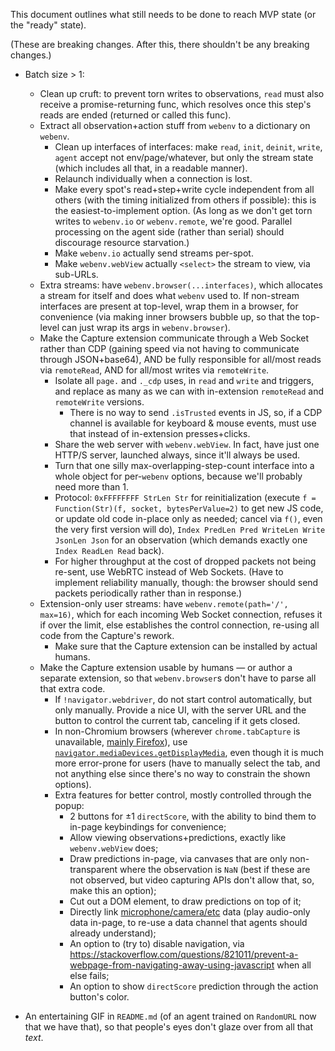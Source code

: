 This document outlines what still needs to be done to reach MVP state (or the "ready" state).

(These are breaking changes. After this, there shouldn't be any breaking changes.)

- Batch size > 1:
    - Clean up cruft: to prevent torn writes to observations, `read` must also receive a promise-returning func, which resolves once this step's reads are ended (returned or called this func).
    - Extract all observation+action stuff from `webenv` to a dictionary on `webenv`.
        - Clean up interfaces of interfaces: make `read`, `init`, `deinit`, `write`, `agent` accept not env/page/whatever, but only the stream state (which includes all that, in a readable manner).
        - Relaunch individually when a connection is lost.
        - Make every spot's read+step+write cycle independent from all others (with the timing initialized from others if possible): this is the easiest-to-implement option. (As long as we don't get torn writes to `webenv.io` or `webenv.remote`, we're good. Parallel processing on the agent side (rather than serial) should discourage resource starvation.)
        - Make `webenv.io` actually send streams per-spot.
        - Make `webenv.webView` actually `<select>` the stream to view, via sub-URLs.
    - Extra streams: have `webenv.browser(...interfaces)`, which allocates a stream for itself and does what `webenv` used to. If non-stream interfaces are present at top-level, wrap them in a browser, for convenience (via making inner browsers bubble up, so that the top-level can just wrap its args in `webenv.browser`).
    - Make the Capture extension communicate through a Web Socket rather than CDP (gaining speed via not having to communicate through JSON+base64), AND be fully responsible for all/most reads via `remoteRead`, AND for all/most writes via `remoteWrite`.
        - Isolate all `page.` and `._cdp` uses, in `read` and `write` and triggers, and replace as many as we can with in-extension `remoteRead` and `remoteWrite` versions.
            - There is no way to send `.isTrusted` events in JS, so, if a CDP channel is available for keyboard & mouse events, must use that instead of in-extension presses+clicks.
        - Share the web server with `webenv.webView`. In fact, have just one HTTP/S server, launched always, since it'll always be used.
        - Turn that one silly max-overlapping-step-count interface into a whole object for per-`webenv` options, because we'll probably need more than 1.
        - Protocol: `0xFFFFFFFF StrLen Str` for reinitialization (execute `f = Function(Str)(f, socket, bytesPerValue=2)` to get new JS code, or update old code in-place only as needed; cancel via `f()`, even the very first version will do), `Index PredLen Pred WriteLen Write JsonLen Json` for an observation (which demands exactly one `Index ReadLen Read` back).
        - For higher throughput at the cost of dropped packets not being re-sent, use WebRTC instead of Web Sockets. (Have to implement reliability manually, though: the browser should send packets periodically rather than in response.)
	- Extension-only user streams: have `webenv.remote(path='/', max=16)`, which for each incoming Web Socket connection, refuses it if over the limit, else establishes the control connection, re-using all code from the Capture's rework.
        - Make sure that the Capture extension can be installed by actual humans.
    - Make the Capture extension usable by humans — or author a separate extension, so that `webenv.browser`s don't have to parse all that extra code.
        - If `!navigator.webdriver`, do not start control automatically, but only manually. Provide a nice UI, with the server URL and the button to control the current tab, canceling if it gets closed.
        - In non-Chromium browsers (wherever `chrome.tabCapture` is unavailable, [mainly Firefox](https://bugzilla.mozilla.org/show_bug.cgi?id=1391223)), use [`navigator.mediaDevices.getDisplayMedia`](https://developer.mozilla.org/en-US/docs/Web/API/Screen_Capture_API), even though it is much more error-prone for users (have to manually select the tab, and not anything else since there's no way to constrain the shown options).
        - Extra features for better control, mostly controlled through the popup:
            - 2 buttons for ±1 `directScore`, with the ability to bind them to in-page keybindings for convenience;
            - Allow viewing observations+predictions, exactly like `webenv.webView` does;
            - Draw predictions in-page, via canvases that are only non-transparent where the observation is `NaN` (best if these are not observed, but video capturing APIs don't allow that, so, make this an option);
            - Cut out a DOM element, to draw predictions on top of it;
            - Directly link [microphone/camera/etc](https://developer.mozilla.org/en-US/docs/Web/API/Media_Streams_API) data (play audio-only data in-page, to re-use a data channel that agents should already understand);
            - An option to (try to) disable navigation, via https://stackoverflow.com/questions/821011/prevent-a-webpage-from-navigating-away-using-javascript when all else fails;
            - An option to show `directScore` prediction through the action button's color.

- An entertaining GIF in `README.md` (of an agent trained on `RandomURL` now that we have that), so that people's eyes don't glaze over from all that *text*.